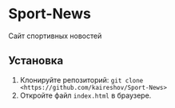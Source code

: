 # Sport-News
Сайт спортивных новостей

## Установка
1. Клонируйте репозиторий: `git clone <https://github.com/kaireshov/Sport-News>`
2. Откройте файл `index.html` в браузере.
